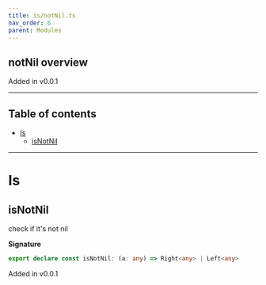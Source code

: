 ```yaml
---
title: is/notNil.ts
nav_order: 6
parent: Modules
---
```


## notNil overview

Added in v0.0.1

---

<h2 class="text-delta">Table of contents</h2>

- [Is](#is)
  - [isNotNil](#isnotnil)

---

# Is

## isNotNil

check if it's not nil

**Signature**

```ts
export declare const isNotNil: (a: any) => Right<any> | Left<any>
```

Added in v0.0.1
